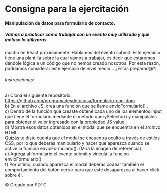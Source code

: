 # Consigna para la ejercitación
#### Manipulación de datos para formulario de contacto.
##### Vamos a practicar cómo trabajar con un evento muy utilizado y que incluso lo utilizarás
mucho en React próximamente. Hablamos del evento submit.
Este ejercicio tiene una plantilla sobre la cual vamos a trabajar, es decir que
estaremos dándole lógica a un código que no hemos creado nosotros. Por esta razón,
podríamos considerar este ejercicio de nivel medio... ¿Estás preparad@?:

###### Instrucciones:
a) Cloná el siguiente repositorio:
https://github.com/programadesdetucasa/formulario-con-dom <br>
b) En el archivo JS, creá una función que se llame envioFormulario() .<br>
c) Dentro de la función que creaste obtené cada uno de los elementos input que
tiene el formulario mediante el método querySelector() y manipulalos para
obtener el valor ingresado con la propiedad JS value .<br>
d) Mostrá esos datos obtenidos en el modal que se encuentra en el archivo HTML.<br>
Quizás te diste cuenta que el modal se encuentra oculto a través de estilos
CSS, por lo que deberás manipularlo y hacer que aparezca cuando se active
la función envioFormulario(). (Mirá la imagen de referencia).<br>
e) Agregá al formulario el evento submit y vinculá la función envioFormulario()<br>
f) Por último, cuando aparezca el modal deberás codear también el
comportamiento del botón cerrar para que este desaparezca al hacer click
sobre él.


© Creado por PDTC
